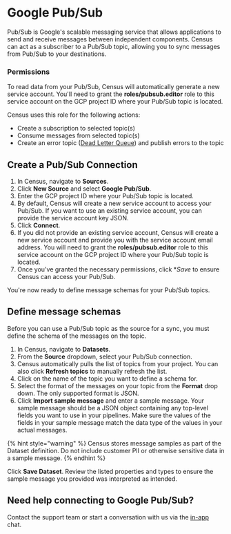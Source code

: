 # Google Pub/Sub

Pub/Sub is Google's scalable messaging service that allows applications to send and receive messages between independent components. Census can act as a subscriber to a Pub/Sub topic, allowing you to sync messages from Pub/Sub to your destinations.

### Permissions

To read data from your Pub/Sub, Census will automatically generate a new service account. You'll need to grant the **roles/pubsub.editor** role to this service account on the GCP project ID where your Pub/Sub topic is located.

Census uses this role for the following actions:

* Create a subscription to selected topic(s)
* Consume messages from selected topic(s)
* Create an error topic ([Dead Letter Queue](https://aws.amazon.com/what-is/dead-letter-queue/)) and publish errors to the topic

## Create a Pub/Sub Connection

1. In Census, navigate to **Sources**.
2. Click **New Source** and select **Google Pub/Sub**.
3. Enter the GCP project ID where your Pub/Sub topic is located.
4. By default, Census will create a new service account to access your Pub/Sub. If you want to use an existing service account, you can provide the service account key JSON.
5. Click **Connect**.
6. If you did not provide an existing service account, Census will create a new service account and provide you with the service account email address. You will need to grant the **roles/pubsub.editor** role to this service account on the GCP project ID where your Pub/Sub topic is located.
7. Once you've granted the necessary permissions, click \*_Save_ to ensure Census can access your Pub/Sub.

You're now ready to define message schemas for your Pub/Sub topics.

## Define message schemas

Before you can use a Pub/Sub topic as the source for a sync, you must define the schema of the messages on the topic.

1. In Census, navigate to **Datasets**.
2. From the **Source** dropdown, select your Pub/Sub connection.
3. Census automatically pulls the list of topics from your project. You can also click **Refresh topics** to manually refresh the list.
4. Click on the name of the topic you want to define a schema for.
5. Select the format of the messages on your topic from the **Format** drop down. The only supported format is JSON.
6. Click **Import sample message** and enter a sample message. Your sample message should be a JSON object containing any top-level fields you want to use in your pipelines. Make sure the values of the fields in your sample message match the data type of the values in your actual messages.

{% hint style="warning" %}
Census stores message samples as part of the Dataset definition. Do not include customer PII or otherwise sensitive data in a sample message.
{% endhint %}

Click **Save Dataset**. Review the listed properties and types to ensure the sample message you provided was interpreted as intended.

## Need help connecting to Google Pub/Sub?

Contact the support team or start a conversation with us via the [in-app](https://app.getcensus.com) chat.

